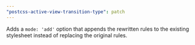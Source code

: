 ```yaml
---
"postcss-active-view-transition-type": patch
---
```


Adds a `mode: 'add'` option that appends the rewritten rules to the existing stylesheet instead of replacing the original rules.
